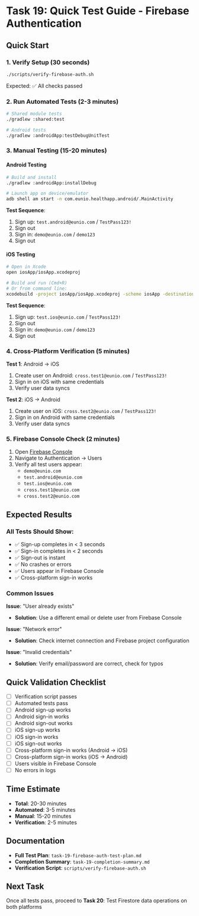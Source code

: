 # Task 19: Quick Test Guide - Firebase Authentication

## Quick Start

### 1. Verify Setup (30 seconds)
```bash
./scripts/verify-firebase-auth.sh
```
Expected: ✅ All checks passed

### 2. Run Automated Tests (2-3 minutes)
```bash
# Shared module tests
./gradlew :shared:test

# Android tests
./gradlew :androidApp:testDebugUnitTest
```

### 3. Manual Testing (15-20 minutes)

#### Android Testing
```bash
# Build and install
./gradlew :androidApp:installDebug

# Launch app on device/emulator
adb shell am start -n com.eunio.healthapp.android/.MainActivity
```

**Test Sequence**:
1. Sign up: `test.android@eunio.com` / `TestPass123!`
2. Sign out
3. Sign in: `demo@eunio.com` / `demo123`
4. Sign out

#### iOS Testing
```bash
# Open in Xcode
open iosApp/iosApp.xcodeproj

# Build and run (Cmd+R)
# Or from command line:
xcodebuild -project iosApp/iosApp.xcodeproj -scheme iosApp -destination 'platform=iOS Simulator,name=iPhone 15' build
```

**Test Sequence**:
1. Sign up: `test.ios@eunio.com` / `TestPass123!`
2. Sign out
3. Sign in: `demo@eunio.com` / `demo123`
4. Sign out

### 4. Cross-Platform Verification (5 minutes)

**Test 1**: Android → iOS
1. Create user on Android: `cross.test1@eunio.com` / `TestPass123!`
2. Sign in on iOS with same credentials
3. Verify user data syncs

**Test 2**: iOS → Android
1. Create user on iOS: `cross.test2@eunio.com` / `TestPass123!`
2. Sign in on Android with same credentials
3. Verify user data syncs

### 5. Firebase Console Check (2 minutes)

1. Open [Firebase Console](https://console.firebase.google.com)
2. Navigate to Authentication → Users
3. Verify all test users appear:
   - `demo@eunio.com`
   - `test.android@eunio.com`
   - `test.ios@eunio.com`
   - `cross.test1@eunio.com`
   - `cross.test2@eunio.com`

## Expected Results

### All Tests Should Show:
- ✅ Sign-up completes in < 3 seconds
- ✅ Sign-in completes in < 2 seconds
- ✅ Sign-out is instant
- ✅ No crashes or errors
- ✅ Users appear in Firebase Console
- ✅ Cross-platform sign-in works

### Common Issues

**Issue**: "User already exists"
- **Solution**: Use a different email or delete user from Firebase Console

**Issue**: "Network error"
- **Solution**: Check internet connection and Firebase project configuration

**Issue**: "Invalid credentials"
- **Solution**: Verify email/password are correct, check for typos

## Quick Validation Checklist

- [ ] Verification script passes
- [ ] Automated tests pass
- [ ] Android sign-up works
- [ ] Android sign-in works
- [ ] Android sign-out works
- [ ] iOS sign-up works
- [ ] iOS sign-in works
- [ ] iOS sign-out works
- [ ] Cross-platform sign-in works (Android → iOS)
- [ ] Cross-platform sign-in works (iOS → Android)
- [ ] Users visible in Firebase Console
- [ ] No errors in logs

## Time Estimate
- **Total**: 20-30 minutes
- **Automated**: 3-5 minutes
- **Manual**: 15-20 minutes
- **Verification**: 2-5 minutes

## Documentation
- **Full Test Plan**: `task-19-firebase-auth-test-plan.md`
- **Completion Summary**: `task-19-completion-summary.md`
- **Verification Script**: `scripts/verify-firebase-auth.sh`

## Next Task
Once all tests pass, proceed to **Task 20**: Test Firestore data operations on both platforms
